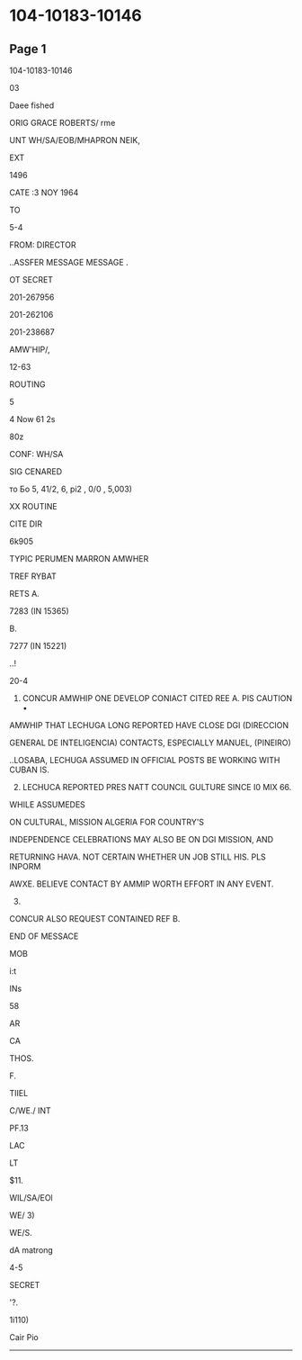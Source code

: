 # 104-10183-10146

## Page 1

104-10183-10146

03

Daee fished

ORIG GRACE ROBERTS/ rme

UNT WH/SA/EOB/MHAPRON NEIK,

EXT

1496

CATE :3 NOY 1964

TO

5-4

FROM: DIRECTOR

..ASSFER MESSAGE MESSAGE .

OT SECRET

201-267956

201-262106

201-238687

AMW'HIP/,

12-63

ROUTING

5

4 Now 61 2s

80z

CONF: WH/SA

SIG CENARED

то Бо 5, 41/2, 6, рi2 , 0/0 , 5,003)

XX ROUTINE

CITE DIR

6k905

TYPIC PERUMEN MARRON AMWHER

TREF RYBAT

RETS A.

7283 (IN 15365)

B.

7277 (IN 15221)

..!

20-4

1. CONCUR AMWHIP ONE DEVELOP CONIACT CITED REE A. PIS CAUTION •

AMWHIP THAT LECHUGA LONG REPORTED HAVE CLOSE DGI (DIRECCION

GENERAL DE INTELIGENCIA) CONTACTS, ESPECIALLY MANUEL, (PINEIRO)

..LOSABA, LECHUGA ASSUMED IN OFFICIAL POSTS BE WORKING WITH CUBAN IS.

2. LECHUCA REPORTED PRES NATT COUNCIL GULTURE SINCE I0 MIX 66.

WHILE ASSUMEDES

ON CULTURAL, MISSION ALGERIA FOR COUNTRY'S

INDEPENDENCE CELEBRATIONS MAY ALSO BE ON DGI MISSION, AND

RETURNING HAVA. NOT CERTAIN WHETHER UN JOB STILL HIS. PLS INPORM

AWXE. BELIEVE CONTACT BY AMMIP WORTH EFFORT IN ANY EVENT.

3.

CONCUR ALSO REQUEST CONTAINED REF B.

END OF MESSACE

MOB

i:t

INs

58

AR

CA

THOS.

F.

TIIEL

C/WE./ INT

PF.13

LAC

LT

$11.

WIL/SA/EOl

WE/ 3)

WE/S.

dA matrong

4-5

SECRET

'?.

1i110)

Cair Pio

---

